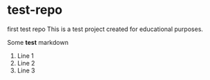 # test-repo
first test repo
This is a test project created for educational purposes.

Some **test** markdown
1. Line 1
1. Line 2
1. Line 3
